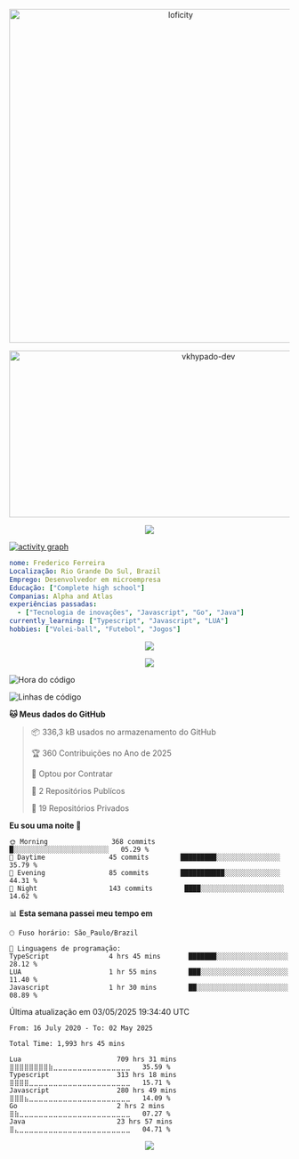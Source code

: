 <p align="center">
<img alt="loficity" width="600px" src="https://github.com/HyunCafe/HyunCafe/raw/main/assests/loficity.gif"</img>
</p>

<p align="center">
  <img src="https://socialify.git.ci/vkhypado-dev/vkhypado-dev/image?custom_description=A+passive+developer.&description=1&font=Raleway&forks=1&issues=1&language=1&name=1&owner=1&pattern=Solid&pulls=1&stargazers=1&theme=Dark" alt="vkhypado-dev" width="700" height="300" />
</p>

<p align="center">
  <img alig src="https://github-profile-trophy.vercel.app/?username=vkhypado-dev&theme=onedark&column=-1" />
</p>

[![activity graph](https://github-readme-activity-graph.vercel.app/graph?username=vkhypado-dev&theme=github-dark-dimmed&custom_title=vkhypado-dev%20Activity%20Graph&hide_border=true)](https://github.com/ashutosh00710/github-readme-activity-graph)

```yaml
nome: Frederico Ferreira
Localização: Rio Grande Do Sul, Brazil
Emprego: Desenvolvedor em microempresa
Educação: ["Complete high school"]
Companias: Alpha and Atlas
experiências passadas:
  - ["Tecnologia de inovações", "Javascript", "Go", "Java"]
currently_learning: ["Typescript", "Javascript", "LUA"]
hobbies: ["Volei-ball", "Futebol", "Jogos"]
```

<p align="center">
  <img src="https://spotify-github-profile.kittinanx.com/api/view?uid=31q7ykieeevu3qsnhrnbzfmpyc7u&cover_image=true&theme=default&show_offline=false&background_color=121212&interchange=false&bar_color=28b839&bar_color_cover=true">
</p>

<p align="center">
  <img src="https://spotify-recently-played-readme.vercel.app/api?user=31q7ykieeevu3qsnhrnbzfmpyc7u">
</p>

<!--START_SECTION:waka-->
![Hora do código](http://img.shields.io/badge/Code%20Time-1%2C990%20hrs%2053%20mins-blue)

![Linhas de código](https://img.shields.io/badge/From%20Hello%20World%20I%27ve%20Written-75.1%20million%20lines%20of%20code-blue)

**🐱 Meus dados do GitHub** 

> 📦 336,3 kB usados ​​no armazenamento do GitHub
 > 
> 🏆 360 Contribuições no Ano de 2025
 > 
> 💼 Optou por Contratar
 > 
> 📜 2 Repositórios Publícos
 > 
> 🔑 19 Repositórios Privados
 > 
**Eu sou uma noite 🦉** 

```text
🌞 Morning                368 commits         █░░░░░░░░░░░░░░░░░░░░░░░░   05.29 % 
🌆 Daytime                45 commits        █████████░░░░░░░░░░░░░░░░   35.79 % 
🌃 Evening                85 commits        ███████████░░░░░░░░░░░░░░   44.31 % 
🌙 Night                  143 commits        ████░░░░░░░░░░░░░░░░░░░░░   14.62 % 
```


📊 **Esta semana passei meu tempo em** 

```text
🕑︎ Fuso horário: São_Paulo/Brazil

💬 Linguagens de programação: 
TypeScript               4 hrs 45 mins       ███████░░░░░░░░░░░░░░░░░░   28.12 % 
LUA                      1 hr 55 mins        ███░░░░░░░░░░░░░░░░░░░░░░   11.40 % 
Javascript               1 hr 30 mins        ██░░░░░░░░░░░░░░░░░░░░░░░   08.89 % 
```


 Última atualização em 03/05/2025 19:34:40 UTC
<!--END_SECTION:waka-->

<!--START_SECTION:waka-simple-->

```text
From: 16 July 2020 - To: 02 May 2025

Total Time: 1,993 hrs 45 mins

Lua                        709 hrs 31 mins ⣿⣿⣿⣿⣿⣿⣿⣿⣷⣀⣀⣀⣀⣀⣀⣀⣀⣀⣀⣀⣀⣀⣀⣀⣀   35.59 %
Typescript                 313 hrs 18 mins ⣿⣿⣿⣿⣀⣀⣀⣀⣀⣀⣀⣀⣀⣀⣀⣀⣀⣀⣀⣀⣀⣀⣀⣀⣀   15.71 %
Javascript                 280 hrs 49 mins ⣿⣿⣿⣦⣀⣀⣀⣀⣀⣀⣀⣀⣀⣀⣀⣀⣀⣀⣀⣀⣀⣀⣀⣀⣀   14.09 %
Go                         2 hrs 2 mins  ⣿⣷⣀⣀⣀⣀⣀⣀⣀⣀⣀⣀⣀⣀⣀⣀⣀⣀⣀⣀⣀⣀⣀⣀⣀   07.27 %
Java                       23 hrs 57 mins  ⣿⣄⣀⣀⣀⣀⣀⣀⣀⣀⣀⣀⣀⣀⣀⣀⣀⣀⣀⣀⣀⣀⣀⣀⣀   04.71 %
```

<!--END_SECTION:waka-simple-->
<p align="center">
  <img src="https://capsule-render.vercel.app/api?type=waving&color=gradient&height=60&section=footer"/>
</p>
